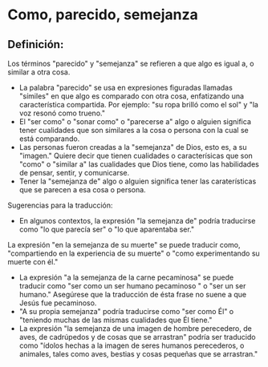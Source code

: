 # Como, parecido, semejanza

## Definición: 

Los términos "parecido" y "semejanza" se refieren a que algo es igual a, o similar a otra cosa.

* La palabra "parecido" se usa en expresiones figuradas llamadas "símiles" en que algo es comparado con otra cosa, enfatizando una característica compartida.  Por ejemplo:  "su ropa brilló como el sol" y "la voz resonó como trueno."
* El "ser como" o "sonar como" o "parecerse a" algo o alguien significa tener cualidades que son similares a la cosa o persona con la cual se está comparando.
* Las personas fueron creadas a la "semejanza" de Dios, esto es, a su "imagen."  Quiere decir que tienen cualidades o caracterísicas que son "como" o "similar a" las cualidades que Dios tiene, como las habilidades de pensar, sentir, y comunicarse.
* Tener la "semejanza de" algo o alguien significa tener las caraterísticas que se parecen a esa cosa o persona.

Sugerencias para la traducción:

* En algunos contextos, la expresión "la semejanza de" podría traducirse como "lo que parecía ser" o "lo que aparentaba ser."

La expresión "en la semejanza de su muerte" se puede traducir como, "compartiendo en la experiencia de su muerte" o "como experimentando su muerte con él."

* La expresión "a la semejanza de la carne pecaminosa" se puede traducir como "ser como un ser humano pecaminoso " o "ser un ser humano."  Asegúrese que la traducción de ésta frase no suene a que Jesús fue pecaminoso.
* "A su propia semejanza" podría traducirse como "ser como Él" o "teniendo muchas de las mismas cualidades que Él tiene."
* La expresión "la semejanza de una imagen de  hombre perecedero, de aves, de cadrúpedos y de cosas que se arrastran"  podría ser traducido como "ídolos hechas a la imagen de seres humanos perecederos, o animales, tales como aves, bestias y cosas pequeñas que se arrastran."

